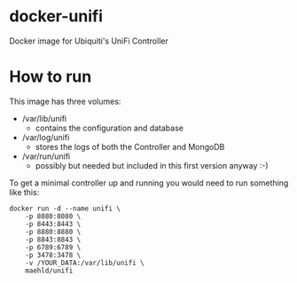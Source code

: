 # docker-unifi
Docker image for Ubiquiti's UniFi Controller

# How to run

This image has three volumes:
- /var/lib/unifi
  - contains the configuration and database
- /var/log/unifi
  - stores the logs of both the Controller and MongoDB
- /var/run/unifi
  - possibly but needed but included in this first version anyway :-)

To get a minimal controller up and running you would need to run something like this:

```
docker run -d --name unifi \
    -p 8080:8080 \
    -p 8443:8443 \
    -p 8880:8880 \
    -p 8843:8843 \
    -p 6789:6789 \
    -p 3478:3478 \
    -v /YOUR_DATA:/var/lib/unifi \
    maehld/unifi

